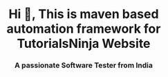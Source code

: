 <h1 align="center">Hi 👋, This is maven based automation framework for TutorialsNinja Website</h1>
<h3 align="center">A passionate Software Tester from India</h3>
